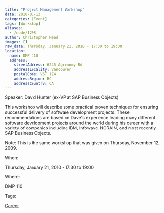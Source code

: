 ```yaml
---
title: "Project Management Workshop"
date: 2010-01-13
categories: [Event]
tags: [Workshop]
aliases:
  - /node/1298
author: Christopher Head
images: []
raw_date: Thursday, January 21, 2010 - 17:30 to 19:00
location:
  name: DMP 110
  address:
    streetAddress: 6245 Agronomy Rd
    addressLocality: Vancouver
    postalCode: V6T 1Z4
    addressRegion: BC
    addressCountry: CA
---
```


Speaker: David Hunter (ex-VP at SAP Business Objects)

This workshop will describe some practical proven techniques for ensuring successful delivery of software development projects. These recommendations are based on Dave's experience leading many different software development projects around the world during his career with a variety of companies including IBM, Infowave, NGRAIN, and most recently SAP Business Objects.

Note: This is the same workshop that was given on Thursday, November 12, 2009.

When: 

Thursday, January 21, 2010 - 17:30 to 19:00

Where: 

DMP 110

Tags: 

[Career](/career)
